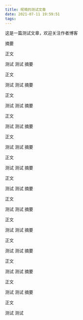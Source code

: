 ```yaml
---
title: 呢喃的测试文章
date: 2021-07-11 19:59:51
tags:
---
```


这是一篇测试文章，欢迎关注作者博客


<!--more-->
摘要

正文

测试
测试
摘要

正文

测试
测试
摘要

正文

测试
测试
摘要

正文

测试
测试
摘要

正文

测试
测试
摘要

正文

测试
测试
摘要

正文

测试
测试
摘要

正文

测试
测试
摘要

正文

测试
测试
摘要

正文

测试
测试
摘要

正文

测试
测试
摘要

正文

测试
测试
摘要

正文

测试
测试
